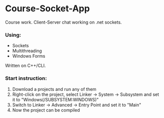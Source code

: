 # Course-Socket-App
Course work. Client-Server chat working on .net sockets.

### Using:
* Sockets
* Multithreading
* Windows Forms

Written on C++/CLI.

### Start instruction:
1. Download a projects and run any of them
2. Right-click on the project, select Linker -> System -> Subsystem and set it to "Windows(/SUBSYSTEM:WINDOWS)"
3. Switch to Linker -> Advanced -> Entry Point and set it to "Main"
4. Now the project can be compiled
